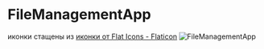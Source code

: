 # FileManagementApp
иконки стащены из <a href="https://www.flaticon.com/ru/free-icons/" title=" иконки"> иконки от Flat Icons - Flaticon</a>
![FileManagementApp](https://github.com/user-attachments/assets/b408ac42-93d8-43d4-a71d-c88798e8db09)

